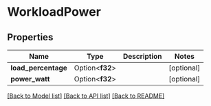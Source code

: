 # WorkloadPower

## Properties

Name | Type | Description | Notes
------------ | ------------- | ------------- | -------------
**load_percentage** | Option<**f32**> |  | [optional]
**power_watt** | Option<**f32**> |  | [optional]

[[Back to Model list]](../README.md#documentation-for-models) [[Back to API list]](../README.md#documentation-for-api-endpoints) [[Back to README]](../README.md)


